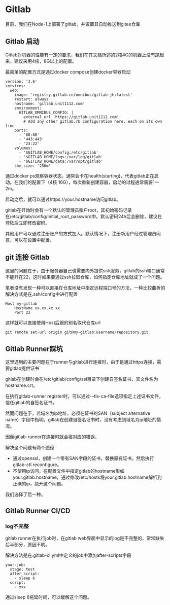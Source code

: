 # Gitlab

目前，我们在Node-1上部署了gitlab，并设置其自动推送到gitee仓库

## Gitlab 启动

Gitlab对机器的性能有一定的要求，我们在其文档所述的2核4G的机器上没有跑起来，建议采用4核，8G以上的配置。

最简单的配置方式是通过docker compose创建docker容器启动

```
version: '3.6'
services:
  web:
    image: 'registry.gitlab.cn/omnibus/gitlab-jh:latest'
    restart: always
    hostname: 'gitlab.unit1112.com'
    environment:
      GITLAB_OMNIBUS_CONFIG: |
        external_url 'https://gitlab.unit1112.com'
        # Add any other gitlab.rb configuration here, each on its own line
    ports:
      - '80:80'
      - '443:443'
      - '23:22'
    volumes:
      - '$GITLAB_HOME/config:/etc/gitlab'
      - '$GITLAB_HOME/logs:/var/log/gitlab'
      - '$GITLAB_HOME/data:/var/opt/gitlab'
    shm_size: '256m'
```

通过docker ps观察容器状态，通常会卡在health(starting)，代表gitlab正在启动。在我们的配置下（4核 16G），每次重新创建容器，启动的过程通常需要1～2m。

启动之后，就可以通过https://your.hostname访问gitlab。

gitlab在开始时会有一个默认的管理员账户root，其初始密码记录在/etc/gitlab/config/initial_root_password中。默认密码24h后会删除，建议在登陆后立即修改密码。

其他用户可以通过注册账户的方式加入。默认情况下，注册新用户经过管理员同意，可以在设置中配置。

## git 连接 Gitlab

这里的问题在于，由于服务器自己也需要向外提供ssh服务，gitlab的ssh端口通常不能开在22，这时如果要通过ssh拉取仓库，如何指定仓库地址就成了一个问题。

笔者没有发现一种可以直接在仓库地址中指定远程端口号的方法，一种比较曲折的解决方式是在.ssh/config中进行配置

```
Host my-gitlab
    HostName xx.xx.xx.xx
    Port 23
```

这样就可以直接使用Host后跟的别名取代仓库url

```
git remote set-url origin git@my-gitlab:username/repository.git
```

## Gitlab Runner踩坑

这里遇到的主要问题在于runner与gitlab进行连接时，由于是通过https连接，需要gitlab提供证书

gitlab在创建时会在/etc/gitlab/config/ssl目录下创建自签名证书，其文件名为hostname.crt。

在执行gitlab-runner register时，可以通过--tls-ca-file选项指定上述证书文件，信任gitlab的自签名证书。

然而问题在于，若域名为ip地址，必须在证书的SAN（subject alternative name）字段中指明，gitlab在创建自签名证书时，没有考虑到域名为ip地址的情况。

因而gitlab-runner在连接时就会报对应的错误。

解决这个问题有两个途径

- 通过openssl，创建一个带有SAN字段的证书，替换原有证书，然后执行gitlab-ctl reconfigure。
- 不使用ip访问，在配置文件中指定gitlab的hostname形如your.gitlab.hostname，通过修改/etc/hosts将your.gitlab.hostname解析到正确的ip，绕开这个问题。

我们选择了后一种。

## Gitlab Runner CI/CD

### log不完整

gitlab runner在执行job时，在gitlab web界面中显示的log是不完整的，常常缺失后半部分，原因不明。

解决方法是在.gitlab-ci.yml中定义的job中添加after-scripts字段

```
your-job: 
  stage: test
  after_script:
    - sleep 6
  script:
    - xxx
```

通过sleep 6拖延时间，可以缓解这个问题。
